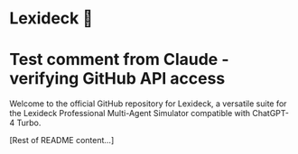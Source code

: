 # Lexideck :robot:

# Test comment from Claude - verifying GitHub API access

Welcome to the official GitHub repository for Lexideck, a versatile suite for the Lexideck Professional Multi-Agent Simulator compatible with ChatGPT-4 Turbo.

[Rest of README content...]